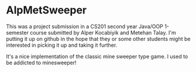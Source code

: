# AlpMetSweeper
This was a project submission in a CS201 second year Java/OOP 1-semester course submitted by Alper Kocabiyik and Metehan Talay.
I'm putting it up on github in the hope that they or some other students might be interested in picking it up and taking it further.

It's a nice implementation of the classic mine sweeper type game.
I used to be addicted to minesweeper!
